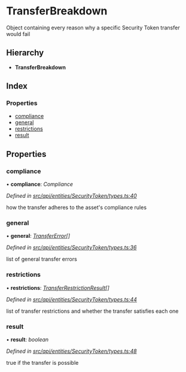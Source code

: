 # TransferBreakdown

Object containing every reason why a specific Security Token transfer would fail

## Hierarchy

* **TransferBreakdown**

## Index

### Properties

* [compliance](transferbreakdown.md#compliance)
* [general](transferbreakdown.md#general)
* [restrictions](transferbreakdown.md#restrictions)
* [result](transferbreakdown.md#result)

## Properties

### compliance

• **compliance**: _Compliance_

_Defined in_ [_src/api/entities/SecurityToken/types.ts:40_](https://github.com/PolymathNetwork/polymesh-sdk/blob/bf2b7a12/src/api/entities/SecurityToken/types.ts#L40)

how the transfer adheres to the asset's compliance rules

### general

• **general**: [_TransferError_](../enums/transfererror.md)_\[\]_

_Defined in_ [_src/api/entities/SecurityToken/types.ts:36_](https://github.com/PolymathNetwork/polymesh-sdk/blob/bf2b7a12/src/api/entities/SecurityToken/types.ts#L36)

list of general transfer errors

### restrictions

• **restrictions**: [_TransferRestrictionResult_](transferrestrictionresult.md)_\[\]_

_Defined in_ [_src/api/entities/SecurityToken/types.ts:44_](https://github.com/PolymathNetwork/polymesh-sdk/blob/bf2b7a12/src/api/entities/SecurityToken/types.ts#L44)

list of transfer restrictions and whether the transfer satisfies each one

### result

• **result**: _boolean_

_Defined in_ [_src/api/entities/SecurityToken/types.ts:48_](https://github.com/PolymathNetwork/polymesh-sdk/blob/bf2b7a12/src/api/entities/SecurityToken/types.ts#L48)

true if the transfer is possible

